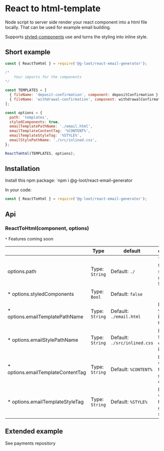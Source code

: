 # React to html-template

Node script to server side render your react component into a html file locally. That can be used for example email building.

Supports [styled-components](https://styled-components.com/) use and turns the styling into inline style.

## Short example

```js
const { ReactToHtml } = require('@g-loot/react-email-generator');

/*
    Your imports for the components
*/

const TEMPLATES = [
  { fileName: 'deposit-confirmation', component: depositConfirmation },
  { fileName: 'withdrawal-confirmation', component: withdrawalConfirmation },
];

const options = {
  path: 'templates',
  styledComponents: true,
  emailTemplatePathName: './email.html',
  emailTemplateContentTag: '%CONTENT%',
  emailTemplateStyleTag: '%STYLE%',
  emailStylePathName: './src/inlined.css',
};

ReactToHtml(TEMPLATES, options);
```

## Installation

Install this npm package:
`npm i @g-loot/react-email-generator

In your code:

```js
const { ReactToHtml } = require('@g-loot/react-email-generator');
```

## Api

### ReactToHtml(component, options)

`*` Features coming soon

|                                  | Type           | default                      | description                                       |
| ---------------------------------- | -------------- | ---------------------------- | ------------------------------------------------- |
| options.path                       | Type: `String` | Default: `./`                | Target folder to save the generated files to      |
| \* options.styledComponents        | Type: `Bool`   | Default: `false`             |                                                   |
| \* options.emailTemplatePathName   | Type: `String` | Default: `./email.html`      | Provide your own html-template                    |
| \* options.emailStylePathName      | Type: `String` | Default: `./src/inlined.css` | Provide css files to be embedded in <head></head> |
| \* options.emailTemplateContentTag | Type: `String` | Default: `%CONTENT%`         | Identifier where to target the generated content. |
| \* options.emailTemplateStyleTag   | Type: `String` | Default: `%STYLE%`           | Identifier where to target the generated styles.  |

## Extended example

See payments repository
